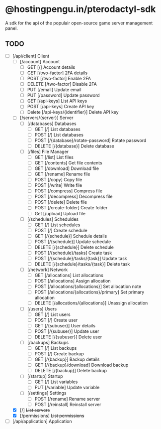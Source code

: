 # @hostingpengu.in/pterodactyl-sdk

A sdk for the api of the populair open-source game server management panel.

## TODO

-   [ ] [/api/client] Client
    -   [ ] [/account] Account
        -   [ ] GET [/] Account details
        -   [ ] GET [/two-factor] 2FA details
        -   [ ] POST [/two-factor] Enable 2FA
        -   [ ] DELETE [/two-factor] Disable 2FA
        -   [ ] PUT [/email] Update email
        -   [ ] PUT [/password] Update password
        -   [ ] GET [/api-keys] List API keys
        -   [ ] POST [/api-keys] Create API key
        -   [ ] Delete [/api-keys/{identifier}] Delete API key
    -   [ ] [/servers/{server}] Server
        -   [ ] [/databases] Databases
            -   [ ] GET [/] List databases
            -   [ ] POST [/] List databases
            -   [ ] POST [/{database}/rotate-password] Rotate password
            -   [ ] DELETE [/{database}] Delete database
        -   [ ] [/files] File Manager
            -   [ ] GET [/list] List files
            -   [ ] GET [/contents] Get file contents
            -   [ ] GET [/download] Download file
            -   [ ] GET [/rename] Rename file
            -   [ ] POST [/copy] Copy file
            -   [ ] POST [/write] Write file
            -   [ ] POST [/compress] Compress file
            -   [ ] POST [/decompress] Decompress file
            -   [ ] POST [/delete] Delete file
            -   [ ] POST [/create-folder] Create folder
            -   [ ] Get [/upload] Upload file
        -   [ ] [/schedules] Scheduldes
            -   [ ] GET [/] List schedules
            -   [ ] POST [/] Create schedule
            -   [ ] GET [/{schedule}] Schedule details
            -   [ ] POST [/{schedule}] Update schedule
            -   [ ] DELETE [/{schedule}] Delete schedule
            -   [ ] POST [/{schedule}/tasks] Create task
            -   [ ] POST [/{schedule}/tasks/{task}] Update task
            -   [ ] DELETE [/{schedule}/tasks/{task}] Delete task
        -   [ ] [/network] Network
            -   [ ] GET [/allocations] List allocations
            -   [ ] POST [/allocations] Assign allocation
            -   [ ] POST [/allocations/{allocations}] Set allocation note
            -   [ ] POST [/allocations/{allocations}/primary] Set primary allocation
            -   [ ] DELETE [/allocations/{allocations}] Unassign allocation
        -   [ ] [/users] Users
            -   [ ] GET [/] List users
            -   [ ] POST [/] Create user
            -   [ ] GET [/{subuser}] User details
            -   [ ] POST [/{subuser}] Update user
            -   [ ] DELETE [/{subuser}] Delete user
        -   [ ] [/backups] Backups
            -   [ ] GET [/] List backups
            -   [ ] POST [/] Create backup
            -   [ ] GET [/{backup}] Backup details
            -   [ ] GET [/{backup}/download] Download backup
            -   [ ] DELETE [/{backup}] Delete backup
        -   [ ] [/startup] Startup
            -   [ ] GET [/] List variables
            -   [ ] PUT [/variable] Update variable
        -   [ ] [/settings] Settings
            -   [ ] POST [/rename] Rename server
            -   [ ] POST [/reinstall] Reinstall server
    -   [x] [/] ~~List servers~~
    -   [x] [/permissions] ~~List permissions~~
-   [ ] [/api/application] Application
